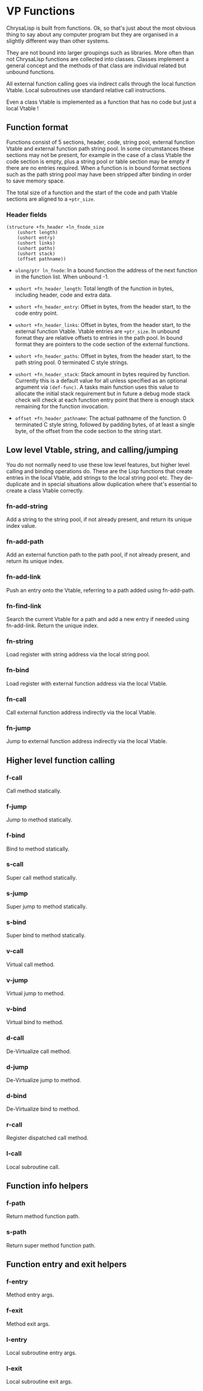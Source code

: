 # VP Functions

ChrysaLisp is built from functions. Ok, so that's just about the most obvious
thing to say about any computer program but they are organised in a slightly
different way than other systems.

They are not bound into larger groupings such as libraries. More often than not
ChrysaLisp functions are collected into classes. Classes implement a general
concept and the methods of that class are individual related but unbound
functions.

All external function calling goes via indirect calls through the local
function Vtable. Local subroutines use standard relative call instructions.

Even a class Vtable is implemented as a function that has no code but just a
local Vtable !

## Function format

Functions consist of 5 sections, header, code, string pool, external function
Vtable and external function path string pool. In some circumstances these
sections may not be present, for example in the case of a class Vtable the code
section is empty, plus a string pool or table section may be empty if there are
no entries required. When a function is in bound format sections such as the
path string pool may have been stripped after binding in order to save memory
space.

The total size of a function and the start of the code and path Vtable sections
are aligned to a `+ptr_size`.

### Header fields

```vdu
(structure +fn_header +ln_fnode_size
	(ushort length)
	(ushort entry)
	(ushort links)
	(ushort paths)
	(ushort stack)
	(offset pathname))
```

* `ulong/ptr ln_fnode`: In a bound function the address of the next function in
the function list. When unbound -1.

* `ushort +fn_header_length`: Total length of the function in bytes, including
header, code and extra data.

* `ushort +fn_header_entry`: Offset in bytes, from the header start, to the
code entry point.

* `ushort +fn_header_links`: Offset in bytes, from the header start, to the
external function Vtable. Vtable entries are `+ptr_size`. In unbound format
they are relative offsets to entries in the path pool. In bound format they are
pointers to the code section of the external functions.

* `ushort +fn_header_paths`: Offset in bytes, from the header start, to the
path string pool. 0 terminated C style strings.

* `ushort +fn_header_stack`: Stack amount in bytes required by function.
Currently this is a default value for all unless specified as an optional
argument via `(def-func)`. A tasks main function uses this value to allocate
the initial stack requirement but in future a debug mode stack check will check
at each function entry point that there is enough stack remaining for the
function invocation.

* `offset +fn_header_pathname`: The actual pathname of the function. 0
terminated C style string, followed by padding bytes, of at least a single
byte, of the offset from the code section to the string start.

## Low level Vtable, string, and calling/jumping

You do not normally need to use these low level features, but higher level
calling and binding operations do. These are the Lisp functions that create
entries in the local Vtable, add strings to the local string pool etc. They
de-duplicate and in special situations allow duplication where that's essential
to create a class Vtable correctly.

### fn-add-string

Add a string to the string pool, if not already present, and return its unique
index value.

### fn-add-path

Add an external function path to the path pool, if not already present, and
return its unique index.

### fn-add-link

Push an entry onto the Vtable, referring to a path added using fn-add-path.

### fn-find-link

Search the current Vtable for a path and add a new entry if needed using
fn-add-link. Return the unique index.

### fn-string

Load register with string address via the local string pool.

### fn-bind

Load register with external function address via the local Vtable.

### fn-call

Call external function address indirectly via the local Vtable.

### fn-jump

Jump to external function address indirectly via the local Vtable.

## Higher level function calling

### f-call

Call method statically.

### f-jump

Jump to method statically.

### f-bind

Bind to method statically.

### s-call

Super call method statically.

### s-jump

Super jump to method statically.

### s-bind

Super bind to method statically.

### v-call

Virtual call method.

### v-jump

Virtual jump to method.

### v-bind

Virtual bind to method.

### d-call

De-Virtualize call method.

### d-jump

De-Virtualize jump to method.

### d-bind

De-Virtualize bind to method.

### r-call

Register dispatched call method.

### l-call

Local subroutine call.

## Function info helpers

### f-path

Return method function path.

### s-path

Return super method function path.

## Function entry and exit helpers

### f-entry

Method entry args.

### f-exit

Method exit args.

### l-entry

Local subroutine entry args.

### l-exit

Local subroutine exit args.
